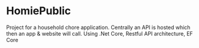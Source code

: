# HomiePublic

Project for a household chore application. Centrally an API is hosted which then an app & website will call.
Using .Net Core, Restful API architecture, EF Core
